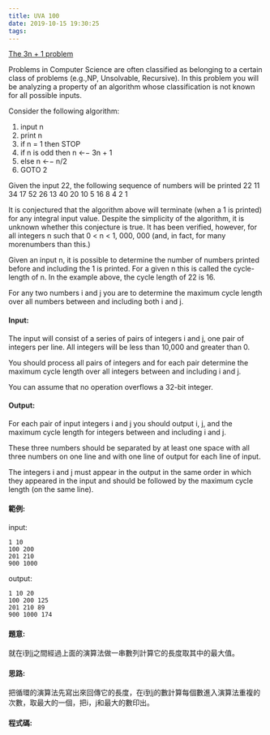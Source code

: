 ```yaml
---
title: UVA 100
date: 2019-10-15 19:30:25
tags:
---
```

[The 3n + 1 problem](https://onlinejudge.org/external/1/100.pdf)

Problems in Computer Science are often classified as belonging to a certain class of problems (e.g.,NP, Unsolvable, Recursive). In this problem you will be analyzing a property of an algorithm whose classification is not known for all possible inputs.
<!-- more -->
Consider the following algorithm:
1. input n
2. print n
3. if n = 1 then STOP
4. if n is odd then n ←− 3n + 1
5. else n ←− n/2
6. GOTO 2

Given the input 22, the following sequence of numbers will be printed
22 11 34 17 52 26 13 40 20 10 5 16 8 4 2 1

It is conjectured that the algorithm above will terminate (when a 1 is printed) for any integral input value. Despite the simplicity of the algorithm, it is unknown whether this conjecture is true. It has been verified, however, for all integers n such that 0 < n < 1, 000, 000 (and, in fact, for many morenumbers than this.)

Given an input n, it is possible to determine the number of numbers printed before and including the 1 is printed. For a given n this is called the cycle-length of n. In the example above, the cycle length of 22 is 16.

For any two numbers i and j you are to determine the maximum cycle length over all numbers between and including both i and j.

#### Input:
The input will consist of a series of pairs of integers i and j, one pair of integers per line. All integers will be less than 10,000 and greater than 0.

You should process all pairs of integers and for each pair determine the maximum cycle length over all integers between and including i and j.

You can assume that no operation overflows a 32-bit integer.

#### Output:
For each pair of input integers i and j you should output i, j, and the maximum cycle length for integers between and including i and j. 

These three numbers should be separated by at least one space with all three numbers on one line and with one line of output for each line of input. 

The integers i and j must appear in the output in the same order in which they appeared in the input and should be followed by the maximum cycle length (on the same line).

#### 範例:
input:
```
1 10
100 200
201 210
900 1000
```
output:
```
1 10 20
100 200 125
201 210 89
900 1000 174
```

#### 題意:
就在i到j之間經過上面的演算法做一串數列計算它的長度取其中的最大值。
#### 思路:
把循環的演算法先寫出來回傳它的長度，在i到j的數計算每個數進入演算法重複的次數，取最大的一個，把i，j和最大的數印出。
#### 程式碼:
<script src="https://gist.github.com/89snnfk561/63c386f78060c514d21dd5db59bfc802.js"></script>

